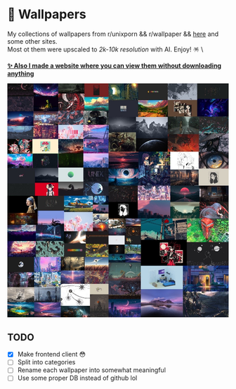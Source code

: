# 🌉 Wallpapers

My collections of wallpapers from r/unixporn && r/wallpaper &&
[here](https://github.com/FrenzyExists/wallpapers) and some other sites.\
Most ot them were upscaled to _2k-10k resolution_ with AI. Enjoy! 🪅 \

__[✨ Also I made a website where you can view them without downloading anything](https://metafates.one/Wallery/)__

![Collage](./collage.jpg)

## TODO

- [x] Make frontend client 😳
- [ ] Split into categories
- [ ] Rename each wallpaper into somewhat meaningful
- [ ] Use some proper DB instead of github lol
